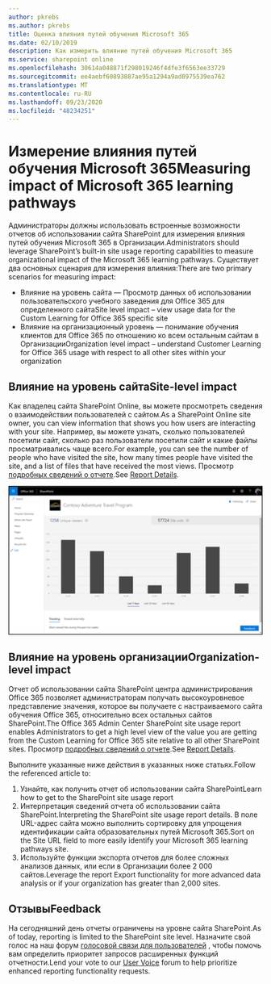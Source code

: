 ```yaml
---
author: pkrebs
ms.author: pkrebs
title: Оценка влияния путей обучения Microsoft 365
ms.date: 02/10/2019
description: Как измерить влияние путей обучения Microsoft 365
ms.service: sharepoint online
ms.openlocfilehash: 30614a048871f298019246f4dfe3f6563ee33729
ms.sourcegitcommit: ee4aebf60893887ae95a1294a9ad8975539ea762
ms.translationtype: MT
ms.contentlocale: ru-RU
ms.lasthandoff: 09/23/2020
ms.locfileid: "48234251"
---
```

# <a name="measuring-impact-of-microsoft-365-learning-pathways"></a><span data-ttu-id="f6495-103">Измерение влияния путей обучения Microsoft 365</span><span class="sxs-lookup"><span data-stu-id="f6495-103">Measuring impact of Microsoft 365 learning pathways</span></span>

<span data-ttu-id="f6495-104">Администраторы должны использовать встроенные возможности отчетов об использовании сайта SharePoint для измерения влияния путей обучения Microsoft 365 в Организации.</span><span class="sxs-lookup"><span data-stu-id="f6495-104">Administrators should leverage SharePoint’s built-in site usage reporting capabilities to measure organizational impact of the Microsoft 365 learning pathways.</span></span> <span data-ttu-id="f6495-105">Существует два основных сценария для измерения влияния:</span><span class="sxs-lookup"><span data-stu-id="f6495-105">There are two primary scenarios for measuring impact:</span></span> 
- <span data-ttu-id="f6495-106">Влияние на уровень сайта — Просмотр данных об использовании пользовательского учебного заведения для Office 365 для определенного сайта</span><span class="sxs-lookup"><span data-stu-id="f6495-106">Site level impact – view usage data for the Custom Learning for Office 365 specific site</span></span> 
- <span data-ttu-id="f6495-107">Влияние на организационный уровень — понимание обучения клиентов для Office 365 по отношению ко всем остальным сайтам в Организации</span><span class="sxs-lookup"><span data-stu-id="f6495-107">Organization level impact – understand Customer Learning for Office 365 usage with respect to all other sites within your organization</span></span>

## <a name="site-level-impact"></a><span data-ttu-id="f6495-108">Влияние на уровень сайта</span><span class="sxs-lookup"><span data-stu-id="f6495-108">Site-level impact</span></span>

<span data-ttu-id="f6495-109">Как владелец сайта SharePoint Online, вы можете просмотреть сведения о взаимодействии пользователей с сайтом.</span><span class="sxs-lookup"><span data-stu-id="f6495-109">As a SharePoint Online site owner, you can view information that shows you how users are interacting with your site.</span></span> <span data-ttu-id="f6495-110">Например, вы можете узнать, сколько пользователей посетили сайт, сколько раз пользователи посетили сайт и какие файлы просматривались чаще всего.</span><span class="sxs-lookup"><span data-stu-id="f6495-110">For example, you can see the number of people who have visited the site, how many times people have visited the site, and a list of files that have received the most views.</span></span> <span data-ttu-id="f6495-111">Просмотр [подробных сведений о отчете](https://support.office.com/article/view-usage-data-for-your-sharepoint-site-2fa8ddc2-c4b3-4268-8d26-a772dc55779e).</span><span class="sxs-lookup"><span data-stu-id="f6495-111">See [Report Details](https://support.office.com/article/view-usage-data-for-your-sharepoint-site-2fa8ddc2-c4b3-4268-8d26-a772dc55779e).</span></span> 

![cg-measureimpactreport.png](media/cg-measureimpactreport.png)

## <a name="organization-level-impact"></a><span data-ttu-id="f6495-113">Влияние на уровень организации</span><span class="sxs-lookup"><span data-stu-id="f6495-113">Organization-level impact</span></span>
<span data-ttu-id="f6495-114">Отчет об использовании сайта SharePoint центра администрирования Office 365 позволяет администраторам получать высокоуровневое представление значения, которое вы получаете с настраиваемого сайта обучения Office 365, относительно всех остальных сайтов SharePoint.</span><span class="sxs-lookup"><span data-stu-id="f6495-114">The Office 365 Admin Center SharePoint site usage report enables Administrators to get a high level view of the value you are getting from the Custom Learning for Office 365 site relative to all other SharePoint sites.</span></span> <span data-ttu-id="f6495-115">Просмотр [подробных сведений о отчете](https://docs.microsoft.com/office365/admin/activity-reports/sharepoint-site-usage?view=o365-worldwide).</span><span class="sxs-lookup"><span data-stu-id="f6495-115">See [Report Details](https://docs.microsoft.com/office365/admin/activity-reports/sharepoint-site-usage?view=o365-worldwide).</span></span>
 
<span data-ttu-id="f6495-116">Выполните указанные ниже действия в указанных ниже статьях.</span><span class="sxs-lookup"><span data-stu-id="f6495-116">Follow the referenced article to:</span></span> 
1. <span data-ttu-id="f6495-117">Узнайте, как получить отчет об использовании сайта SharePoint</span><span class="sxs-lookup"><span data-stu-id="f6495-117">Learn how to get to the SharePoint site usage report</span></span> 
2. <span data-ttu-id="f6495-118">Интерпретация сведений отчета об использовании сайта SharePoint.</span><span class="sxs-lookup"><span data-stu-id="f6495-118">Interpreting the SharePoint site usage report details.</span></span> <span data-ttu-id="f6495-119">В поле URL-адрес сайта можно выполнить сортировку для упрощения идентификации сайта образовательных путей Microsoft 365.</span><span class="sxs-lookup"><span data-stu-id="f6495-119">Sort on the Site URL field to more easily identify your Microsoft 365 learning pathways site.</span></span> 
3. <span data-ttu-id="f6495-120">Используйте функции экспорта отчетов для более сложных анализов данных, или если в Организации более 2 000 сайтов.</span><span class="sxs-lookup"><span data-stu-id="f6495-120">Leverage the report Export functionality for more advanced data analysis or if your organization has greater than 2,000 sites.</span></span> 

## <a name="feedback"></a><span data-ttu-id="f6495-121">Отзывы</span><span class="sxs-lookup"><span data-stu-id="f6495-121">Feedback</span></span>

<span data-ttu-id="f6495-122">На сегодняшний день отчеты ограничены на уровне сайта SharePoint.</span><span class="sxs-lookup"><span data-stu-id="f6495-122">As of today, reporting is limited to the SharePoint site level.</span></span> <span data-ttu-id="f6495-123">Назначите свой голос на наш форум [голосовой связи для пользователей](https://go.microsoft.com/fwlink/?linkid=2109552) , чтобы помочь вам определить приоритет запросов расширенных функций отчетности.</span><span class="sxs-lookup"><span data-stu-id="f6495-123">Lend your vote to our [User Voice](https://go.microsoft.com/fwlink/?linkid=2109552) forum to help prioritize enhanced reporting functionality requests.</span></span>   

